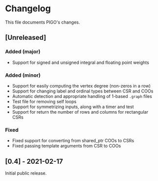 # Changelog
This file documents PIGO's changes.

## [Unreleased]
### Added (major)
- Support for signed and unsigned integral and floating point weights

### Added (minor)
- Support for easily computing the vertex degree (non-zeros in a row)
- Support for changing label and ordinal types between CSR and COOs
- Automatic detection and appropriate handling of 1-based `.graph` files
- Test file for removing self loops
- Support for symmetrizing inputs, along with a timer and test
- Support for return the number of rows and columns for rectangular CSRs

### Fixed
- Fixed support for converting from shared_ptr COOs to CSRs
- Fixed passing template arguments from CSR to COOs

## [0.4] - 2021-02-17
Initial public release.
